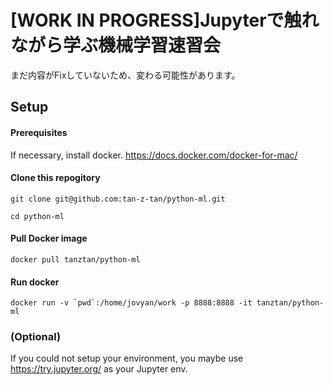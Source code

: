 # [WORK IN PROGRESS]Jupyterで触れながら学ぶ機械学習速習会

まだ内容がFixしていないため、変わる可能性があります。

## Setup

#### Prerequisites
If necessary, install docker.
https://docs.docker.com/docker-for-mac/

#### Clone this repogitory
`git clone git@github.com:tan-z-tan/python-ml.git`

`cd python-ml`

#### Pull Docker image
`docker pull tanztan/python-ml`

#### Run docker
```
docker run -v `pwd`:/home/jovyan/work -p 8888:8888 -it tanztan/python-ml
```

### (Optional)
If you could not setup your environment, you maybe use https://try.jupyter.org/ as your Jupyter env.
